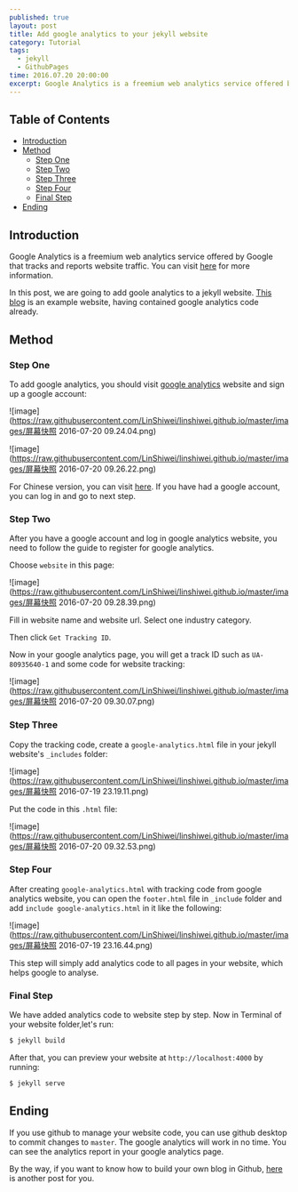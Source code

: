 ```yaml
---
published: true
layout: post
title: Add google analytics to your jekyll website 
category: Tutorial
tags: 
  - jekyll
  - GithubPages
time: 2016.07.20 20:00:00
excerpt: Google Analytics is a freemium web analytics service offered by Google that tracks and reports website traffic.In this post, we are going to add goole analytics to a jekyll website.
---
```

<!-- lsw toc mark1. Do not remove this comment so that lsw_toc can update TOC correctly. -->

## Table of Contents
- [Introduction](#1)
- [Method](#2)
    - [Step One](#21)
    - [Step Two](#22)
    - [Step Three](#23)
    - [Step Four](#24)
    - [Final Step](#25)
- [Ending](#3)

<!-- lsw toc mark2. Do not remove this comment so that lsw_toc can update TOC correctly. -->

## <a id="1"></a>Introduction

Google Analytics is a freemium web analytics service offered by Google that tracks and reports website traffic. You can visit [here](https://en.wikipedia.org/wiki/Google_Analytics) for more information.

In this post, we are going to add goole analytics to a jekyll website. [This blog](http://linshiwei.github.io) is an example website, having contained google analytics code already.

## <a id="2"></a>Method

### <a id="21"></a>Step One

To add google analytics, you should visit [google analytics](https://www.google.com/intl/en_uk/analytics/#?modal_active=none) website and sign up a google account: 

![image](https://raw.githubusercontent.com/LinShiwei/linshiwei.github.io/master/images/屏幕快照 2016-07-20 09.24.04.png)

![image](https://raw.githubusercontent.com/LinShiwei/linshiwei.github.io/master/images/屏幕快照 2016-07-20 09.26.22.png)

For Chinese version, you can visit [here](https://www.google.com/intl/zh-CN/analytics/). If you have had a google account, you can log in and go to next step.


### <a id="22"></a>Step Two

After you have a google account and log in google analytics website, you need to follow the guide to register for google analytics.

Choose `website` in this page:

![image](https://raw.githubusercontent.com/LinShiwei/linshiwei.github.io/master/images/屏幕快照 2016-07-20 09.28.39.png)

Fill in website name and website url. Select one industry category.

Then click `Get Tracking ID`.

Now in your google analytics page, you will get a track ID such as `UA-80935640-1` and some code for website tracking: 

![image](https://raw.githubusercontent.com/LinShiwei/linshiwei.github.io/master/images/屏幕快照 2016-07-20 09.30.07.png)

### <a id="23"></a>Step Three

Copy the tracking code, create a `google-analytics.html` file in your jekyll website's `_includes` folder:

![image](https://raw.githubusercontent.com/LinShiwei/linshiwei.github.io/master/images/屏幕快照 2016-07-19 23.19.11.png)

Put the code in this `.html` file:

![image](https://raw.githubusercontent.com/LinShiwei/linshiwei.github.io/master/images/屏幕快照 2016-07-20 09.32.53.png)

### <a id="24"></a>Step Four

After creating `google-analytics.html` with tracking code from google analytics website, you can open the `footer.html` file in `_include` folder and add  `include google-analytics.html` in it like the following:

![image](https://raw.githubusercontent.com/LinShiwei/linshiwei.github.io/master/images/屏幕快照 2016-07-19 23.16.44.png)

This step will simply add analytics code to all pages in your website, which helps google to analyse.

### <a id="25"></a>Final Step

We have added analytics code to website step by step. Now in Terminal of your website folder,let's run:

```ruby
$ jekyll build
```

After that, you can preview your website at `http://localhost:4000` by running:

```ruby
$ jekyll serve
```

## <a id="3"></a>Ending

If you use github to manage your website code, you can use github desktop to commit changes to `master`. The google analytics will work in no time. You can see the analytics report in your google analytics page.

By the way, if you want to know how to build your own blog in Github, [here](http://linshiwei.github.io/2016/Using-Jekyll-and-Github-Pages-to-build-your-own-blog-macOS) is another post for you.


